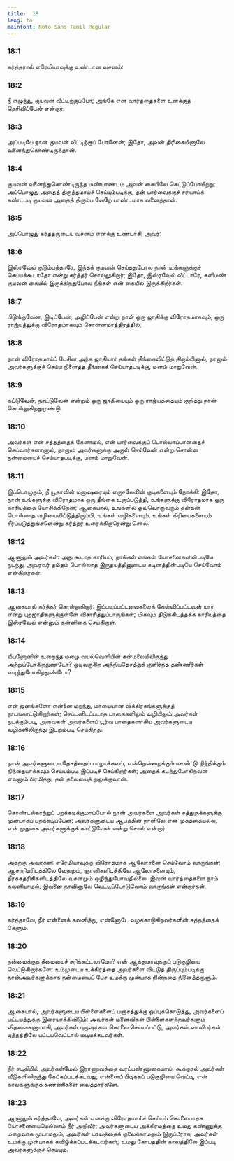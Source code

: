 ```yaml
---
title:  18
lang: ta
mainfont: Noto Sans Tamil Regular
---
```


###  18:1

கர்த்தரால் எரேமியாவுக்கு உண்டான வசனம்:

###  18:2

நீ எழுந்து, குயவன் வீட்டிற்குப்போ; அங்கே என் வார்த்தைகளை உனக்குத் தெரிவிப்பேன் என்றார்.

###  18:3

அப்படியே நான் குயவன் வீட்டிற்குப் போனேன்; இதோ, அவன் திரிகையினாலே வனைந்துகொண்டிருந்தான்.

###  18:4

குயவன் வனைந்துகொண்டிருந்த மண்பாண்டம் அவன் கையிலே கெட்டுப்போயிற்று; அப்பொழுது அதைத் திருத்தமாய்ச் செய்யும்படிக்கு, தன் பார்வைக்குச் சரியாய்க் கண்டபடி குயவன் அதைத் திரும்ப வேறே பாண்டமாக வனைந்தான்.

###  18:5

அப்பொழுது கர்த்தருடைய வசனம் எனக்கு உண்டாகி, அவர்:

###  18:6

இஸ்ரவேல் குடும்பத்தாரே, இந்தக் குயவன் செய்ததுபோல நான் உங்களுக்குச் செய்யக்கூடாதோ என்று கர்த்தர் சொல்லுகிறார்; இதோ, இஸ்ரவேல் வீட்டாரே, களிமண் குயவன் கையில் இருக்கிறதுபோல நீங்கள் என் கையில் இருக்கிறீர்கள்.

###  18:7

பிடுங்குவேன், இடிப்பேன், அழிப்பேன் என்று நான் ஒரு ஜாதிக்கு விரோதமாகவும், ஒரு ராஜ்யத்துக்கு விரோதமாகவும் சொன்னமாத்திரத்தில்,

###  18:8

நான் விரோதமாய்ப் பேசின அந்த ஜாதியார் தங்கள் தீங்கைவிட்டுத் திரும்பினால், நானும் அவர்களுக்குச் செய்ய நினைத்த தீங்கைச் செய்யாதபடிக்கு, மனம் மாறுவேன்.

###  18:9

கட்டுவேன், நாட்டுவேன் என்றும் ஒரு ஜாதியையும் ஒரு ராஜ்யத்தையும் குறித்து நான் சொல்லுகிறதுமுண்டு.

###  18:10

அவர்கள் என் சத்தத்தைக் கேளாமல், என் பார்வைக்குப் பொல்லாப்பானதைச் செய்வார்களானால், நானும் அவர்களுக்கு அருள் செய்வேன் என்று சொன்ன நன்மையைச் செய்யாதபடிக்கு, மனம் மாறுவேன்.

###  18:11

இப்பொழுதும், நீ யூதாவின் மனுஷரையும் எருசலேமின் குடிகளையும் நோக்கி: இதோ, நான் உங்களுக்கு விரோதமாக ஒரு தீங்கை உருப்படுத்தி, உங்களுக்கு விரோதமாக ஒரு காரியத்தை யோசிக்கிறேன்; ஆகையால், உங்களில் ஒவ்வொருவரும் தன்தன் பொல்லாத வழியைவிட்டுத்திரும்பி, உங்கள் வழிகளையும், உங்கள் கிரியைகளையும் சீர்ப்படுத்துங்களென்று கர்த்தர் உரைக்கிறாரென்று சொல்.

###  18:12

ஆனாலும் அவர்கள்: அது கூடாத காரியம், நாங்கள் எங்கள் யோசனைகளின்படியே நடந்து, அவரவர் தம்தம் பொல்லாத இருதயத்தினுடைய கடினத்தின்படியே செய்வோம் என்கிறார்கள்.

###  18:13

ஆகையால் கர்த்தர் சொல்லுகிறார்: இப்படிப்பட்டவைகளைக் கேள்விப்பட்டவன் யார் என்று புறஜாதிகளுக்குள்ளே விசாரித்துப்பாருங்கள்; மிகவும் திடுக்கிடத்தக்க காரியத்தை இஸ்ரவேல் என்னும் கன்னிகை செய்கிறாள்.

###  18:14

லீபனோனின் உறைந்த மழை வயல்வெளியின் கன்மலையிலிருந்து அற்றுப்போகிறதுண்டோ? ஓடிவருகிற அந்நியதேசத்துக் குளிர்ந்த தண்ணீர்கள் வடிந்துபோகிறதுண்டோ?

###  18:15

என் ஜனங்களோ என்னை மறந்து, மாயையான விக்கிரகங்களுக்குத் தூபங்காட்டுகிறார்கள்; செப்பனிடப்படாத பாதைகளிலும் வழியிலும் அவர்கள் நடக்கும்படி, அவைகள் அவர்களைப் பூர்வ பாதைகளாகிய அவர்களுடைய வழிகளிலிருந்து இடறும்படி செய்கிறது.

###  18:16

நான் அவர்களுடைய தேசத்தைப் பாழாக்கவும், என்றென்றைக்கும் ஈசலிட்டு நிந்திக்கும் நிந்தையாக்கவும் செய்யும்படி இப்படிச் செய்கிறார்கள்; அதைக் கடந்துபோகிறவன் எவனும் பிரமித்து, தன் தலையைத் துலுக்குவான்.

###  18:17

கொண்டல்காற்றுப் பறக்கடிக்குமாப்போல் நான் அவர்களை அவர்கள் சத்துருக்களுக்கு முன்பாகப் பறக்கடிப்பேன்; அவர்களுடைய ஆபத்தின் நாளிலே என் முகத்தையல்ல, என் முதுகை அவர்களுக்குக் காட்டுவேன் என்று சொல் என்றார்.

###  18:18

அதற்கு அவர்கள்: எரேமியாவுக்கு விரோதமாக ஆலோசனை செய்வோம் வாருங்கள்; ஆசாரியரிடத்திலே வேதமும், ஞானிகளிடத்திலே ஆலோசனையும், தீர்க்கதரிசிகளிடத்திலே வசனமும் ஒழிந்துபோவதில்லை. இவன் வார்த்தைகளை நாம் கவனியாமல், இவனை நாவினாலே வெட்டிப்போடுவோம் வாருங்கள் என்றார்கள்.

###  18:19

கர்த்தாவே, நீர் என்னைக் கவனித்து, என்னோடே வழக்காடுகிறவர்களின் சத்தத்தைக் கேளும்.

###  18:20

நன்மைக்குத் தீமையைச் சரிக்கட்டலாமோ? என் ஆத்துமாவுக்குப் படுகுழியை வெட்டுகிறார்களே; உம்முடைய உக்கிரத்தை அவர்களை விட்டுத் திருப்பும்படிக்கு நான்அவர்களுக்காக நன்மையைப் பேச உமக்கு முன்பாக நின்றதை நினைத்தருளும்.

###  18:21

ஆகையால், அவர்களுடைய பிள்ளைகளைப் பஞ்சத்துக்கு ஒப்புக்கொடுத்து, அவர்களைப் பட்டயத்துக்கு இரையாக்கிவிடும்; அவர்கள் மனைவிகள் பிள்ளைகளற்றவர்களும் விதவைகளுமாகி, அவர்கள் புருஷர்கள் கொலை செய்யப்பட்டு, அவர்கள் வாலிபர்கள் யுத்தத்திலே பட்டயவெட்டால் மடியக்கடவர்கள்.

###  18:22

நீர் சடிதியில் அவர்கள்மேல் இராணுவத்தை வரப்பண்ணுகையால், கூக்குரல் அவர்கள் வீடுகளிலிருந்து கேட்கப்படக்கடவது; என்னைப் பிடிக்கப் படுகுழியை வெட்டி, என் கால்களுக்குக் கண்ணிகளை வைத்தார்களே.

###  18:23

ஆனாலும் கர்த்தாவே, அவர்கள் எனக்கு விரோதமாய்ச் செய்யும் கொலைபாதக யோசனையையெல்லாம் நீர் அறிவீர்; அவர்களுடைய அக்கிரமத்தை உமது கண்ணுக்கு மறைவாக மூடாமலும், அவர்கள் பாவத்தைக் குலைக்காமலும் இருப்பீராக; அவர்கள் உமக்கு முன்பாகக் கவிழ்க்கப்படக்கடவர்கள்; உமது கோபத்தின் காலத்திலே இப்படி அவர்களுக்குச் செய்யும்.


